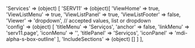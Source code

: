 <!-- IDEAL CONFIGURATION FOR THE MODEL -->

'Services' => (object) [
    'SERV11' => (object)[
        'ViewHome' => true,
        'ViewListMenu' => true,
        'ViewListPanel' => true,
        'ViewListFooter' => false,
        'Viewer' => 'dropdown', // accepted values, list or dropdown        
        'config' => (object) [
            'titleMenu' => 'Serviços',
            'anchor' =>  false,
            'linkMenu' => 'serv11.page',
            'iconMenu' => '',
            'titlePanel' => 'Serviços',
            'iconPanel' => 'mdi-alpha-s-box-outline'
        ],
        'IncludeSections' => (object) []
    ]
],

